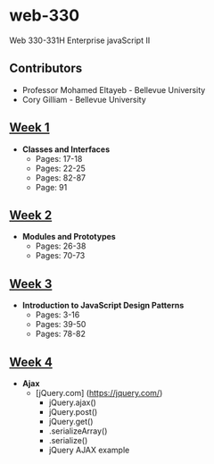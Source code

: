 # web-330
Web 330-331H Enterprise javaScript II

## Contributors

* Professor Mohamed Eltayeb - Bellevue University
* Cory Gilliam - Bellevue University

[Week 1](https://github.com/imaaxa/web-330/tree/master/week-1)
------
* **Classes and Interfaces**
  * Pages: 17-18
  * Pages: 22-25
  * Pages: 82-87
  * Page: 91

[Week 2](https://github.com/imaaxa/web-330/tree/master/week-2)
------
* **Modules and Prototypes**
  * Pages: 26-38
  * Pages: 70-73

[Week 3](https://github.com/imaaxa/web-330/tree/master/week-3)
------
* **Introduction to JavaScript Design Patterns**
  * Pages: 3-16
  * Pages: 39-50
  * Pages: 78-82

[Week 4](https://github.com/imaaxa/web-330/tree/master/week-4)
------
* **Ajax**
  * [jQuery.com] (https://jquery.com/)
    * jQuery.ajax()
    * jQuery.post()
    * jQuery.get()
    * .serializeArray()
    * .serialize()
    * jQuery AJAX example
